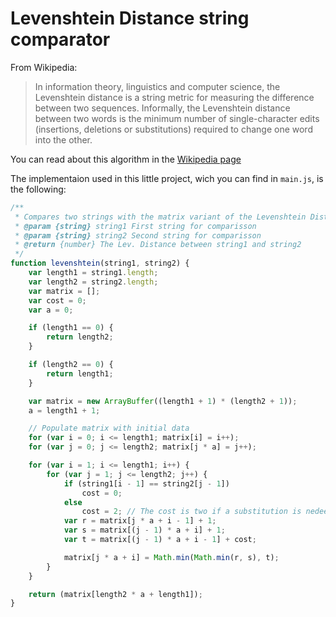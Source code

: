 # Levenshtein Distance string comparator

From Wikipedia:

> In information theory, linguistics and computer science, the Levenshtein distance is a string metric for measuring the difference between two sequences. Informally, the Levenshtein distance between two words is the minimum number of single-character edits (insertions, deletions or substitutions) required to change one word into the other.


You can read about this algorithm in the [Wikipedia page]('https://en.wikipedia.org/wiki/Levenshtein_distance')

The implementaion used in this little project, wich you can find in `main.js`, is the following:
```javascript
/**
 * Compares two strings with the matrix variant of the Levenshtein Distance algorithm
 * @param {string} string1 First string for comparisson
 * @param {string} string2 Second string for comparisson
 * @return {number} The Lev. Distance between string1 and string2
 */
function levenshtein(string1, string2) {
    var length1 = string1.length;
    var length2 = string2.length;
    var matrix = [];
    var cost = 0;
    var a = 0;

    if (length1 == 0) {
        return length2;
    }

    if (length2 == 0) {
        return length1;
    }

    var matrix = new ArrayBuffer((length1 + 1) * (length2 + 1));
    a = length1 + 1;

    // Populate matrix with initial data
    for (var i = 0; i <= length1; matrix[i] = i++);
    for (var j = 0; j <= length2; matrix[j * a] = j++);

    for (var i = 1; i <= length1; i++) {
        for (var j = 1; j <= length2; j++) {
            if (string1[i - 1] == string2[j - 1])
                cost = 0;
            else
                cost = 2; // The cost is two if a substitution is nedeed
            var r = matrix[j * a + i - 1] + 1;
            var s = matrix[(j - 1) * a + i] + 1;
            var t = matrix[(j - 1) * a + i - 1] + cost;

            matrix[j * a + i] = Math.min(Math.min(r, s), t);
        }
    }

    return (matrix[length2 * a + length1]);
}
```